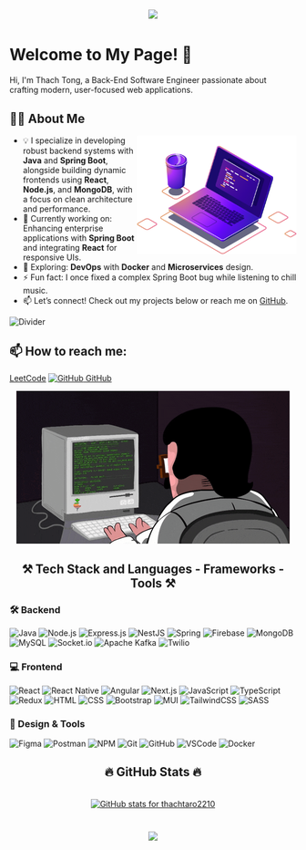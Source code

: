 
<h1 align="center">
    <img src="https://readme-typing-svg.herokuapp.com/?font=Righteous&size=35&center=true&vCenter=true&width=500&height=70&duration=4000&lines=Hi+There!+👋;+I'm+Tong+Thach!;" />
</h1>

# Welcome to My Page! 👋
Hi, I'm Thach Tong, a Back-End Software Engineer passionate about crafting modern, user-focused web applications.


## 👨‍💻 About Me
<img src="https://github.com/thachtaro2210/thachtaro2210/blob/main/illustration.png" min-width="300px" max-width="200px" width="280px" align="right">

- 💡 I specialize in developing robust backend systems with **Java** and **Spring Boot**, alongside building dynamic frontends using **React**, **Node.js**, and **MongoDB**, with a focus on clean architecture and performance.
- 🔭 Currently working on: Enhancing enterprise applications with **Spring Boot** and integrating **React** for responsive UIs.
- 🌱 Exploring: **DevOps** with **Docker** and **Microservices** design.
- ⚡ Fun fact: I once fixed a complex Spring Boot bug while listening to chill music.
- 📫 Let’s connect! Check out my projects below or reach me on [GitHub](https://github.com/thachtaro2210).

![Divider](https://user-images.githubusercontent.com/74038190/212284115-f47cd8ff-2ffb-4b04-b5bf-4d1c14c0247f.gif)
## 📫 How to reach me: 

[LeetCode](https://leetcode.com/u/thachtaro/)
[![GitHub](https://i.stack.imgur.com/tskMh.png) GitHub](https://github.com/thachtaro2210/) 


<p align="center">
  <img src="https://github.com/thachtaro2210/thachtaro2210/blob/main/git.gif" alt="giphy" />
</p>

<h2 align="center">⚒️ Tech Stack and Languages - Frameworks - Tools ⚒️</h2>




### 🛠️ Backend
<p align="center">
    
  ![Java](https://img.shields.io/badge/java-%23ED8B00.svg?style=for-the-badge&logo=openjdk&logoColor=white)
  ![Node.js](https://img.shields.io/badge/node.js-339933?style=for-the-badge&logo=nodedotjs&logoColor=white)
  ![Express.js](https://img.shields.io/badge/express.js-000000?style=for-the-badge&logo=express&logoColor=white)
  ![NestJS](https://img.shields.io/badge/nestjs-E0234E?style=for-the-badge&logo=nestjs&logoColor=white)
  ![Spring](https://img.shields.io/badge/spring-%236DB33F.svg?style=for-the-badge&logo=spring&logoColor=white)
  ![Firebase](https://img.shields.io/badge/firebase-FFCA28?style=for-the-badge&logo=firebase&logoColor=black)
  ![MongoDB](https://img.shields.io/badge/mongodb-47A248?style=for-the-badge&logo=mongodb&logoColor=white)
  ![MySQL](https://img.shields.io/badge/mysql-4479A1?style=for-the-badge&logo=mysql&logoColor=white)
  ![Socket.io](https://img.shields.io/badge/Socket.io-black?style=for-the-badge&logo=socket.io&badgeColor=010101)
  ![Apache Kafka](https://img.shields.io/badge/Apache%20Kafka-000?style=for-the-badge&logo=apachekafka)
  ![Twilio](https://img.shields.io/badge/Twilio-F22F46?style=for-the-badge&logo=Twilio&logoColor=white)
</p>




### 💻 Frontend
<p align="center">
    
  ![React](https://img.shields.io/badge/react-%2320232a.svg?style=for-the-badge&logo=react&logoColor=%2361DAFB)
  ![React Native](https://img.shields.io/badge/react_native-%2320232a.svg?style=for-the-badge&logo=react&logoColor=%2361DAFB)
  ![Angular](https://img.shields.io/badge/angular-DD0031?style=for-the-badge&logo=angular&logoColor=white)
  ![Next.js](https://img.shields.io/badge/next.js-000000?style=for-the-badge&logo=next.js&logoColor=white)
  ![JavaScript](https://img.shields.io/badge/javascript-F7DF1E?style=for-the-badge&logo=javascript&logoColor=black)
  ![TypeScript](https://img.shields.io/badge/typescript-007ACC?style=for-the-badge&logo=typescript&logoColor=white)
  ![Redux](https://img.shields.io/badge/redux-764ABC?style=for-the-badge&logo=redux&logoColor=white)
  ![HTML](https://img.shields.io/badge/html5-E34F26?style=for-the-badge&logo=html5&logoColor=white)
  ![CSS](https://img.shields.io/badge/css3-1572B6?style=for-the-badge&logo=css3&logoColor=white)
  ![Bootstrap](https://img.shields.io/badge/bootstrap-7952B3?style=for-the-badge&logo=bootstrap&logoColor=white)
  ![MUI](https://img.shields.io/badge/mui-007FFF?style=for-the-badge&logo=mui&logoColor=white)
  ![TailwindCSS](https://img.shields.io/badge/tailwindcss-38B2AC?style=for-the-badge&logo=tailwind-css&logoColor=white)
  ![SASS](https://img.shields.io/badge/SASS-hotpink?style=for-the-badge&logo=sass&logoColor=white)
</p>




### 🎨 Design & Tools
<p align="center">
    
  ![Figma](https://img.shields.io/badge/figma-%23F24E1E.svg?style=for-the-badge&logo=figma&logoColor=white)
  ![Postman](https://img.shields.io/badge/Postman-FF6C37?style=for-the-badge&logo=postman&logoColor=white)
  ![NPM](https://img.shields.io/badge/NPM-%23CB3837.svg?style=for-the-badge&logo=npm&logoColor=white)
  ![Git](https://img.shields.io/badge/git-%23F05033.svg?style=for-the-badge&logo=git&logoColor=white)
  ![GitHub](https://img.shields.io/badge/github-%23121011.svg?style=for-the-badge&logo=github&logoColor=white)
  ![VSCode](https://img.shields.io/badge/vscode-007ACC?style=for-the-badge&logo=visual-studio-code&logoColor=white)
  ![Docker](https://img.shields.io/badge/docker-2496ED?style=for-the-badge&logo=docker&logoColor=white)
</p>




<h2 align="center">🔥 GitHub Stats 🔥</h2>
<br>
<div align="center"><a href="https://github.com/thachtaro2210" title="thachtaro2210">
  <img 
    src="https://github-readme-stats.vercel.app/api?username=thachtaro2210&show_icons=true&count_private=true&hide_border=true&bg_color=F5F5F5&text_color=111011&icon_color=00ffff&title_color=333133" 
    alt="GitHub stats for thachtaro2210" 
  />
</a></div>





</div>
<br>
<!-- <h2 align="center">📌 Pinned Projects</h2>
<a href="https://github.com/thachtaro2210/MyBrain/">
  <img align="center" src="https://github-readme-stats.vercel.app/api/pin/?username=thachtaro2210&repo=MyBrain&theme=gruvbox" />
</a>
<a href="https://github.com/thachtaro2210/MovieWeb/">
  <img align="center" src="https://github-readme-stats.vercel.app/api/pin/?username=thachtaro2210&repo=MovieWeb&theme=dracula" />
</a>
<!--
<a href="https://github.com/thachtaro2210/WebTech/">
  <img align="center" src="https://github-readme-stats.vercel.app/api/pin/?username=thachtaro2210&repo=WebTech&theme=synthwave" />
</a> -->

<h3 align="center">
    <img src="https://readme-typing-svg.herokuapp.com/?font=Righteous&size=25&center=true&vCenter=true&width=500&height=70&duration=4000&lines=Thanks+for+visiting!+✌️;+Shoot+me+a+message+on+Linkedin!;I'm+always+down+to+collab+:)">
</h3>
